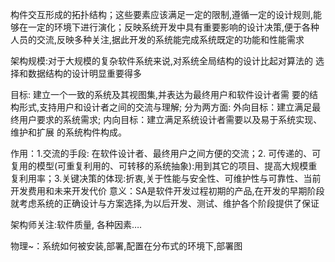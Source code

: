 构件交互形成的拓扑结构；这些要素应该满⾜一定的限制,遵循一定的设计规则,能够在一定的环境下进行演化；反映系统开发中具有重要影响的设计决策,便于各种⼈员的交流,反映多种关注,据此开发的系统能完成系统既定的功能和性能需求

架构规模:对于大规模的复杂软件系统来说,对系统全局结构的设计⽐起对算法的 选择和数据结构的设计明显重要得多

目标: 建⽴一个一致的系统及其视图集,并表达为最终用户和软件设计者需 要的结构形式,支持用户和设计者之间的交流与理解; 分为两方面: 外向目标：建立满足最终用户要求的系统需求; 内向目标：建立满足系统设计者需要以及易于系统实现、维护和扩展 的系统构件构成。

作用：1.交流的手段: 在软件设计者、最终用户之间方便的交流；2. 可传递的、可复用的模型(可重复利用的、可转移的系统抽象):用到其它的项目、提高大规模重复利用率；3.关键决策的体现:折衷,关于性能与安全性、可维护性与可靠性、当前开发费用和未来开发代价 意义：SA是软件开发过程初期的产品,在开发的早期阶段就考虑系统的正确设计与方案选择,为以后开发、测试、维护各个阶段提供了保证

架构师关注:软件质量, 各种因素….

物理~：系统如何被安装,部署,配置在分布式的环境下,部署图